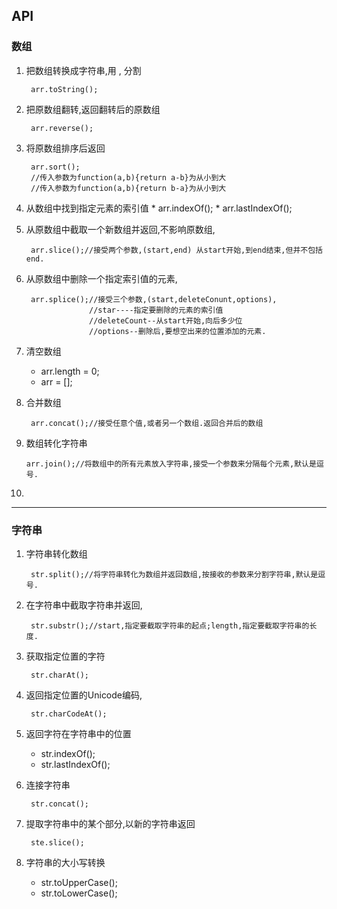 ## API
### 数组
1. 把数组转换成字符串,用 , 分割
    
        arr.toString();      

2. 把原数组翻转,返回翻转后的原数组

        arr.reverse();

3. 将原数组排序后返回

        arr.sort();
        //传入参数为function(a,b){return a-b}为从小到大
        //传入参数为function(a,b){return b-a}为从小到大
4. 从数组中找到指定元素的索引值
       * arr.indexOf();
       * arr.lastIndexOf();
5. 从原数组中截取一个新数组并返回,不影响原数组,

        arr.slice();//接受两个参数,(start,end) 从start开始,到end结束,但并不包括end.
6. 从原数组中删除一个指定索引值的元素,

        arr.splice();//接受三个参数,(start,deleteConunt,options),
                     //star----指定要删除的元素的索引值
                     //deleteCount--从start开始,向后多少位
                     //options--删除后,要想空出来的位置添加的元素.
7. 清空数组
    * arr.length = 0;
    * arr = [];
8. 合并数组

        arr.concat();//接受任意个值,或者另一个数组.返回合并后的数组
9.  数组转化字符串

        arr.join();//将数组中的所有元素放入字符串,接受一个参数来分隔每个元素,默认是逗号.
10.
****
### 字符串
1. 字符串转化数组

        str.split();//将字符串转化为数组并返回数组,按接收的参数来分割字符串,默认是逗号.
2. 在字符串中截取字符串并返回,

        str.substr();//start,指定要截取字符串的起点;length,指定要截取字符串的长度.
3. 获取指定位置的字符

        str.charAt();
4. 返回指定位置的Unicode编码,

        str.charCodeAt();
5. 返回字符在字符串中的位置

    * str.indexOf();
    * str.lastIndexOf();
6. 连接字符串

        str.concat();
7. 提取字符串中的某个部分,以新的字符串返回

        ste.slice();
8. 字符串的大小写转换

    + str.toUpperCase();
    + str.toLowerCase();